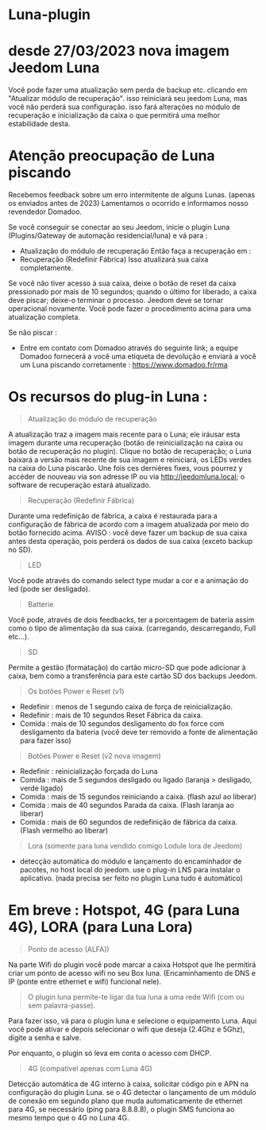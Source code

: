 # Luna-plugin

# desde 27/03/2023 nova imagem Jeedom Luna
Você pode fazer uma atualização sem perda de backup etc. clicando em "Atualizar módulo de recuperação". isso reiniciará seu jeedom Luna, mas você não perderá sua configuração. isso fará alterações no módulo de recuperação e inicialização da caixa o que permitirá uma melhor estabilidade desta.

# Atenção preocupação de Luna piscando

Recebemos feedback sobre um erro intermitente de alguns Lunas. (apenas os enviados antes de 2023)
Lamentamos o ocorrido e informamos nosso revendedor Domadoo.

Se você conseguir se conectar ao seu Jeedom, inicie o plugin Luna (Plugins/Gateway de automação residencial/luna) e vá para : 
  - Atualização do módulo de recuperação
Então faça a recuperação em :
  - Recuperação (Redefinir Fábrica)
Isso atualizará sua caixa completamente.

Se você não tiver acesso à sua caixa, deixe o botão de reset da caixa pressionado por mais de 10 segundos; quando o último for liberado, a caixa deve piscar; deixe-o terminar o processo. Jeedom deve se tornar operacional novamente. Você pode fazer o procedimento acima para uma atualização completa.

Se não piscar : 
 - Entre em contato com Domadoo através do seguinte link; a equipe Domadoo fornecerá a você uma etiqueta de devolução e enviará a você um Luna piscando corretamente :
https://www.domadoo.fr/rma

# Os recursos do plug-in Luna :

> Atualização do módulo de recuperação

A atualização traz a imagem mais recente para o Luna; ele iráusar esta imagem durante uma recuperação (botão de reinicialização na caixa ou botão de recuperação no plugin).
Clique no botão de recuperação; o Luna baixará a versão mais recente de sua imagem e reiniciará, os LEDs verdes na caixa do Luna piscarão. 
Une fois ces dernières fixes, vous pourrez y accéder de nouveau via son adresse IP ou via http://jeedomluna.local; o software de recuperação estará atualizado.

> Recuperação (Redefinir Fábrica)

Durante uma redefinição de fábrica, a caixa é restaurada para a configuração de fábrica de acordo com a imagem atualizada por meio do botão fornecido acima. AVISO : você deve fazer um backup de sua caixa antes desta operação, pois perderá os dados de sua caixa (exceto backup no SD).

> LED

Você pode através do comando select type mudar a cor e a animação do led (pode ser desligado).

> Batterie

Você pode, através de dois feedbacks, ter a porcentagem de bateria assim como o tipo de alimentação da sua caixa. (carregando, descarregando, Full etc…).

> SD

Permite a gestão (formatação) do cartão micro-SD que pode adicionar à caixa, bem como a transferência para este cartão SD dos backups Jeedom.

> Os botões Power e Reset (v1)

- Redefinir : menos de 1 segundo caixa de força de reinicialização.
- Redefinir : mais de 10 segundos Reset Fábrica da caixa.
- Comida : mais de 10 segundos desligamento do fox force com desligamento da bateria (você deve ter removido a fonte de alimentação para fazer isso)

> Botões Power e Reset (v2 nova imagem)

- Redefinir : reinicialização forçada do Luna
- Comida : mais de 5 segundos desligado ou ligado (laranja > desligado, verde ligado)
- Comida : mais de 15 segundos reiniciando a caixa. (flash azul ao liberar)
- Comida : mais de 40 segundos Parada da caixa. (Flash laranja ao liberar)
- Comida : mais de 60 segundos de redefinição de fábrica da caixa. (Flash vermelho ao liberar)

> Lora (somente para luna vendido comigo Lodule lora de Jeedom)

- detecção automática do módulo e lançamento do encaminhador de pacotes, no host local do jeedom. use o plug-in LNS para instalar o aplicativo. (nada precisa ser feito no plugin Luna tudo é automático)

# Em breve : Hotspot, 4G (para Luna 4G), LORA (para Luna Lora)

> Ponto de acesso (ALFA))

Na parte Wifi do plugin você pode marcar a caixa Hotspot que lhe permitirá criar um ponto de acesso wifi no seu Box luna. (Encaminhamento de DNS e IP (ponte entre ethernet e wifi) funcional nele).

> O plugin luna permite-te ligar da tua luna a uma rede Wifi (com ou sem palavra-passe).

Para fazer isso, vá para o plugin luna e selecione o equipamento Luna. Aqui você pode ativar e depois selecionar o wifi que deseja (2.4Ghz e 5Ghz), digite a senha e salve.

Por enquanto, o plugin só leva em conta o acesso com DHCP.

> 4G (compatível apenas com Luna 4G)

Detecção automática de 4G interno à caixa, solicitar código pin e APN na configuração do plugin Luna.
se o 4G detectar o lançamento de um módulo de conexão em segundo plano que muda automaticamente de ethernet para 4G, se necessário (ping para 8.8.8.8), o plugin SMS funciona ao mesmo tempo que o 4G no Luna 4G.
